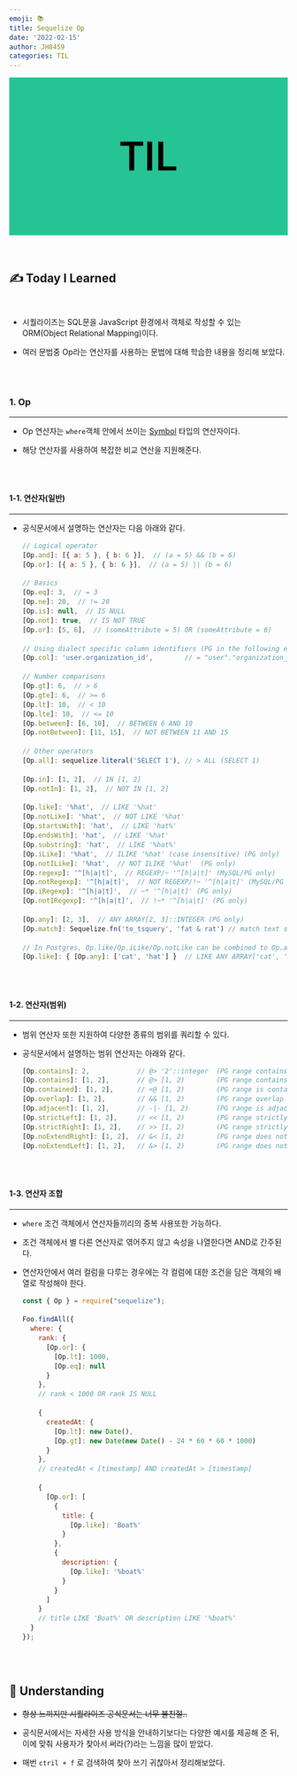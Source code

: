 ```yaml
---
emoji: 📚
title: Sequelize Op
date: '2022-02-15'
author: JH8459
categories: TIL
---
```


![github-blog.png](../../assets/common/til.jpeg)

<br>

## ✍️ **T**oday **I** **L**earned

<br>

- 시퀄라이즈는 SQL문을 JavaScript 환경에서 객체로 작성할 수 있는 ORM(Object Relational Mapping)이다.

- 여러 문법중 Op라는 연산자를 사용하는 문법에 대해 학습한 내용을 정리해 보았다.

<br>
<br>

### 1. Op

---

- Op 연산자는 `where`객체 안에서 쓰이는 <a href="https://developer.mozilla.org/ko/docs/Glossary/Symbol">Symbol</a> 타입의 연산자이다.

- 해당 연산자를 사용하여 복잡한 비교 연산을 지원해준다.

<br>
<br>

#### 1-1. 연산자(일반)

---

- 공식문서에서 설명하는 연산자는 다음 아래와 같다.

  ```js
  // Logical operator
  [Op.and]: [{ a: 5 }, { b: 6 }],  // (a = 5) && (b = 6)
  [Op.or]: [{ a: 5 }, { b: 6 }],  // (a = 5) || (b = 6)

  // Basics
  [Op.eq]: 3,  // = 3
  [Op.ne]: 20,  // != 20
  [Op.is]: null,  // IS NULL
  [Op.not]: true,  // IS NOT TRUE
  [Op.or]: [5, 6],  // (someAttribute = 5) OR (someAttribute = 6)

  // Using dialect specific column identifiers (PG in the following example):
  [Op.col]: 'user.organization_id',        // = "user"."organization_id"

  // Number comparisons
  [Op.gt]: 6,  // > 6
  [Op.gte]: 6,  // >= 6
  [Op.lt]: 10,  // < 10
  [Op.lte]: 10,  // <= 10
  [Op.between]: [6, 10],  // BETWEEN 6 AND 10
  [Op.notBetween]: [11, 15],  // NOT BETWEEN 11 AND 15

  // Other operators
  [Op.all]: sequelize.literal('SELECT 1'), // > ALL (SELECT 1)

  [Op.in]: [1, 2],  // IN [1, 2]
  [Op.notIn]: [1, 2],  // NOT IN [1, 2]

  [Op.like]: '%hat',  // LIKE '%hat'
  [Op.notLike]: '%hat',  // NOT LIKE '%hat'
  [Op.startsWith]: 'hat',  // LIKE 'hat%'
  [Op.endsWith]: 'hat',  // LIKE '%hat'
  [Op.substring]: 'hat',  // LIKE '%hat%'
  [Op.iLike]: '%hat',  // ILIKE '%hat' (case insensitive) (PG only)
  [Op.notILike]: '%hat',  // NOT ILIKE '%hat'  (PG only)
  [Op.regexp]: '^[h|a|t]',  // REGEXP/~ '^[h|a|t]' (MySQL/PG only)
  [Op.notRegexp]: '^[h|a|t]',  // NOT REGEXP/!~ '^[h|a|t]' (MySQL/PG only)
  [Op.iRegexp]: '^[h|a|t]',  // ~* '^[h|a|t]' (PG only)
  [Op.notIRegexp]: '^[h|a|t]',  // !~* '^[h|a|t]' (PG only)

  [Op.any]: [2, 3],  // ANY ARRAY[2, 3]::INTEGER (PG only)
  [Op.match]: Sequelize.fn('to_tsquery', 'fat & rat') // match text search for strings 'fat' and 'rat' (PG only)

  // In Postgres, Op.like/Op.iLike/Op.notLike can be combined to Op.any:
  [Op.like]: { [Op.any]: ['cat', 'hat'] }  // LIKE ANY ARRAY['cat', 'hat']
  ```

<br>
<br>

#### 1-2. 연산자(범위)

---

- 범위 연산자 또한 지원하여 다양한 종류의 범위를 쿼리할 수 있다.

- 공식문서에서 설명하는 범위 연산자는 아래와 같다.

  ```js
  [Op.contains]: 2,            // @> '2'::integer  (PG range contains element operator)
  [Op.contains]: [1, 2],       // @> [1, 2)        (PG range contains range operator)
  [Op.contained]: [1, 2],      // <@ [1, 2)        (PG range is contained by operator)
  [Op.overlap]: [1, 2],        // && [1, 2)        (PG range overlap (have points in common) operator)
  [Op.adjacent]: [1, 2],       // -|- [1, 2)       (PG range is adjacent to operator)
  [Op.strictLeft]: [1, 2],     // << [1, 2)        (PG range strictly left of operator)
  [Op.strictRight]: [1, 2],    // >> [1, 2)        (PG range strictly right of operator)
  [Op.noExtendRight]: [1, 2],  // &< [1, 2)        (PG range does not extend to the right of operator)
  [Op.noExtendLeft]: [1, 2],   // &> [1, 2)        (PG range does not extend to the left of operator)
  ```

<br>
<br>

#### 1-3. 연산자 조합

---

- `where` 조건 객체에서 연산자들끼리의 중복 사용또한 가능하다.

- 조건 객체에서 별 다른 연산자로 엮어주지 않고 속성을 나열한다면 AND로 간주된다.

- 연산자안에서 여러 컬럼을 다루는 경우에는 각 컬럼에 대한 조건을 담은 객체의 배열로 작성해야 한다.

  ```js
  const { Op } = require("sequelize");

  Foo.findAll({
    where: {
      rank: {
        [Op.or]: {
          [Op.lt]: 1000,
          [Op.eq]: null
        }
      },
      // rank < 1000 OR rank IS NULL

      {
        createdAt: {
          [Op.lt]: new Date(),
          [Op.gt]: new Date(new Date() - 24 * 60 * 60 * 1000)
        }
      },
      // createdAt < [timestamp] AND createdAt > [timestamp]

      {
        [Op.or]: [
          {
            title: {
              [Op.like]: 'Boat%'
            }
          },
          {
            description: {
              [Op.like]: '%boat%'
            }
          }
        ]
      }
      // title LIKE 'Boat%' OR description LIKE '%boat%'
    }
  });
  ```

<br>
<br>

## 🤔 Understanding

- ~~항상 느끼지만 시퀄라이즈 공식문서는 너무 불친절..~~

- 공식문서에서는 자세한 사용 방식을 안내하기보다는 다양한 예시를 제공해 준 뒤, 이에 맞춰 사용자가 찾아서 써라(?)라는 느낌을 많이 받았다.

- 매번 `ctril + f` 로 검색하여 찾아 쓰기 귀찮아서 정리해보았다.

<br>
<br>

